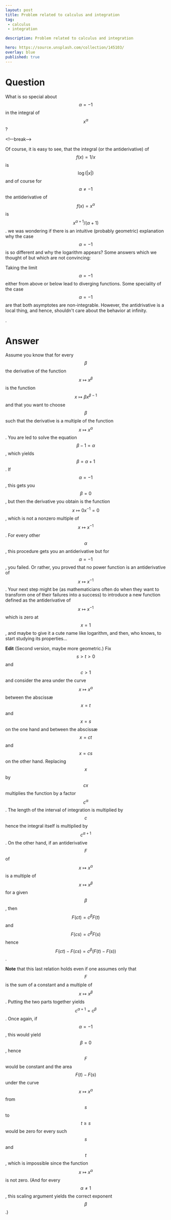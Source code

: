```yaml
---
layout: post
title: Problem related to calculus and integration
tag:
 - calculus
 - integration

description: Problem related to calculus and integration

hero: https://source.unsplash.com/collection/145103/
overlay: blue 
published: true
---
```


# Question 

What is so special about $$\alpha=-1$$ in the integral of $$x^\alpha$$?

<!–-break-–>


Of course, it is easy to see, that the integral (or the
antiderivative) of $$f(x) = 1/x$$ is $$\log(|x|)$$ and of course for
$$\alpha\neq - 1$$ the antiderivative of $$f(x) = x^\alpha$$ is
$$x^{\alpha+1}/(\alpha+1)$$.
we was wondering if there is an intuitive (probably geometric)
explanation why the case $$\alpha=-1$$ is so different and why the
logarithm appears?
Some answers which we thought of but which are not convincing:

Taking the limit $$\alpha=-1$$ either from above or below lead to diverging functions.
Some speciality of the case $$\alpha=-1$$ are that both asymptotes are non-integrable. However, the antidrivative is a local thing, and hence, shouldn't care about the behavior at infinity.

.

# Answer 


Assume you know that for every $$\beta$$ the derivative of the function $$x\mapsto x^\beta$$ is the function $$x\mapsto\beta x^{\beta-1}$$ and that you want to choose $$\beta$$ such that the derivative is a multiple of the function $$x\mapsto x^{\alpha}$$. You are led to solve the equation $$\beta-1=\alpha$$, which yields $$\beta=\alpha+1$$. If $$\alpha=-1$$, this gets you $$\beta=0$$, but then the derivative you obtain is the function $$x\mapsto 0x^{-1}=0$$, which is not a nonzero multiple of $$x\mapsto x^{-1}$$. For every other $$\alpha$$, this procedure gets you an antiderivative but for $$\alpha=-1$$, you failed. Or rather, you proved that no power function is an antiderivative of $$x\mapsto x^{-1}$$. Your next step might be (as mathematicians often do when they want to transform one of their failures into a success) to introduce a new function defined as the antiderivative of $$x\mapsto x^{-1}$$ which is zero at $$x=1$$, and maybe to give it a cute name like logarithm, and then, who knows, to start studying its properties...


**Edit** (Second version, maybe more geometric.)
Fix $$s>t>0$$ and $$c>1$$ and consider the area under the curve $$x\mapsto x^\alpha$$ between the abscissæ $$x=t$$ and $$x=s$$ on the one hand and between the abscissæ $$x=ct$$ and $$x=cs$$ on the other hand. Replacing $$x$$ by $$cx$$ multiplies the function by a factor $$c^\alpha$$. The length of the interval of integration is multiplied by $$c$$ hence the integral itself is multiplied by $$c^{\alpha+1}$$.
On the other hand, if an antiderivative $$F$$ of $$x\mapsto x^\alpha$$ is a multiple of  $$x\mapsto x^\beta$$ for a given $$\beta$$, then $$F(ct)=c^\beta F(t)$$ and $$F(cs)=c^\beta F(s)$$ hence $$F(ct)-F(cs)=c^\beta (F(t)-F(s))$$. 

**Note** that this last relation holds even if one assumes only that $$F$$ is the sum of a constant and a multiple of  $$x\mapsto x^\beta$$.
Putting the two parts together yields $$c^{\alpha+1}=c^\beta$$. Once again, if $$\alpha=-1$$, this would yield $$\beta=0$$, hence $$F$$ would be constant and the area $$F(t)-F(s)$$ under the curve $$x\mapsto x^\alpha$$ from $$s$$ to $$t\ge s$$ would be zero for every such $$s$$ and $$t$$, which is impossible since the function $$x\mapsto x^\alpha$$ is not zero. (And for every $$\alpha\ne1$$, this scaling argument yields the correct exponent $$\beta$$.)

